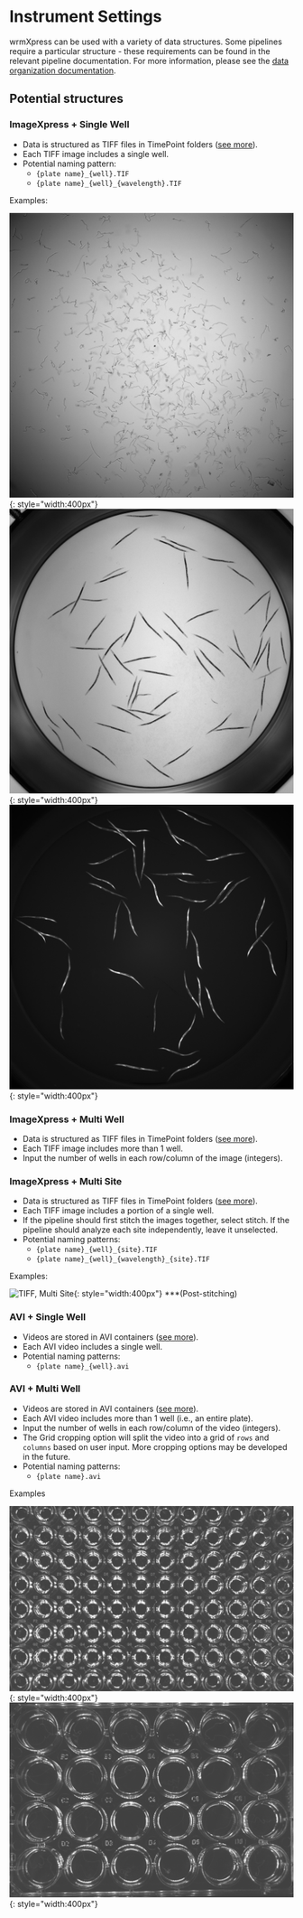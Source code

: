 # Instrument Settings

wrmXpress can be used with a variety of data structures. Some pipelines require a particular structure - these requirements can be found in the relevant pipeline documentation. For more information, please see the [data organization documentation](../data_organization.md).

## Potential structures

### ImageXpress + Single Well

- Data is structured as TIFF files in TimePoint folders ([see more](../data_organization.md)).
- Each TIFF image includes a single well.
- Potential naming pattern:
  - `{plate name}_{well}.TIF`
  - `{plate name}_{well}_{wavelength}.TIF`

Examples:

![TIFF, Single Site](img/tiff-singlesite.png){: style="width:400px"}
![TIFF, Single Site](img/tiff-singlesite2.png){: style="width:400px"}
![TIFF, Single Site](img/tiff-singlesite3.png){: style="width:400px"}

### ImageXpress + Multi Well

- Data is structured as TIFF files in TimePoint folders ([see more](../data_organization.md)).
- Each TIFF image includes more than 1 well.
- Input the number of wells in each row/column of the image (integers).

### ImageXpress + Multi Site

- Data is structured as TIFF files in TimePoint folders ([see more](../data_organization.md)).
- Each TIFF image includes a portion of a single well.
- If the pipeline should first stitch the images together, select stitch. If the pipeline should analyze each site independently, leave it unselected.
- Potential naming patterns:
  - `{plate name}_{well}_{site}.TIF`
  - `{plate name}_{well}_{wavelength}_{site}.TIF`
  
Examples:

![TIFF, Multi Site](img/tiff-multisite.png){: style="width:400px"}
***(Post-stitching)

### AVI + Single Well

- Videos are stored in AVI containers ([see more](../data_organization.md)).
- Each AVI video includes a single well.
- Potential naming patterns:
  - `{plate name}_{well}.avi`

### AVI + Multi Well

- Videos are stored in AVI containers ([see more](../data_organization.md)).
- Each AVI video includes more than 1 well (i.e., an entire plate).
- Input the number of wells in each row/column of the video (integers).
- The Grid cropping option will split the video into a grid of `rows` and `columns` based on user input. More cropping options may be developed in the future.
- Potential naming patterns:
  - `{plate name}.avi`

Examples

![AVI, Multi Site](img/avi-multiwell.png){: style="width:400px"}
![AVI, Multi Site](img/avi-multiwell2.png){: style="width:400px"}